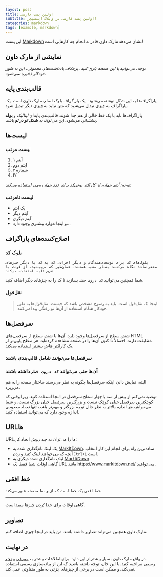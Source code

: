 ```yaml
---
layout: post
title: اولین پست فارسی
subtitle: اولین پست فارسی در وبلاگ اینسیچر!
categories: markdown
tags: [example, markdown]
---
```


این پست [Markdown][1] نشان می‌دهد مارک داون قادر به انجام چه کارهایی است!

## نمایشی از مارک داون

*توجه: می‌توانید با این صفحه بازی کنید. برخلاف یادداشت‌های معمولی، این به طور خودکار ذخیره نمی‌شود.*

## قالب‌بندی پایه

پاراگراف‌ها به این شکل نوشته می‌شوند. یک پاراگراف بلوک اصلی مارک داون است. یک پاراگراف به چیزی تبدیل می‌شود که متن نباید به چیزی دیگر تبدیل شود.

پاراگراف‌ها باید با یک خط خالی از هم جدا شوند. قالب‌بندی پایه‌ای *ایتالیک* و **بولد** پشتیبانی می‌شود. این *می‌تواند به **شکل تو در تو** باشد*.

## لیست‌ها

### لیست مرتب

1. آیتم ۱
2. آیتم دوم
3. شماره ۳
4. Ⅳ

*توجه: آیتم چهارم از کاراکتر یونی‌کد برای [عدد چهار رومی][2] استفاده می‌کند.*

### لیست نامرتب

* یک آیتم
* آیتم دیگر
* آیتم دیگری
* و اینجا موارد بیشتری وجود دارد...

## اصلاح‌کننده‌های پاراگراف

### بلوک کد

    بلوک‌های کد برای توسعه‌دهندگان و دیگر افرادی که به کد یا دیگر چیزهای متنی ساده نگاه می‌کنند بسیار مفید هستند. همان‌طور که می‌بینید، از فونت با عرض ثابت استفاده می‌کند.

شما همچنین می‌توانید `کد درون خطی` بسازید تا کد را به چیزهای دیگر اضافه کنید.

### نقل‌قول

> اینجا یک نقل‌قول است. باید به وضوح مشخص باشد که چیست. نقل‌قول‌ها به طور خودکار هنگام استفاده از آن‌ها تو رفتگی پیدا می‌کنند.

## سرفصل‌ها

شش سطح از سرفصل‌ها وجود دارد. آن‌ها با شش سطح از سرفصل‌های HTML مطابقت دارند. احتمالاً تا کنون آن‌ها را در صفحه مشاهده کرده‌اید. هر سطح پایین‌تر از یک کاراکتر هاش بیشتر استفاده می‌کند.

### سرفصل‌ها *می‌توانند* شامل **قالب‌بندی** باشند

### آن‌ها حتی می‌توانند `کد درون خطی` داشته باشند

البته، نمایش دادن اینکه سرفصل‌ها چگونه به نظر می‌رسند ساختار صفحه را به هم می‌ریزد.

توصیه نمی‌کنم از بیش از سه یا چهار سطح سرفصل در اینجا استفاده کنید، زیرا وقتی که کوچکترین سرفصل خیلی کوچک نیست و بزرگترین سرفصل خیلی بزرگ نیست، و شما می‌خواهید هر اندازه بالاتر به نظر قابل توجه بزرگتر و مهم‌تر باشد، تنها تعداد محدودی اندازه وجود دارد که می‌توانید استفاده کنید.

## URL‌ها

URL‌ها را می‌توان به چند روش ایجاد کرد:

* یک لینک نام‌گذاری شده به [MarkItDown][3]. ساده‌ترین راه برای انجام این کار انتخاب آنچه که می‌خواهید لینک کنید و زدن `Ctrl+L` است.
* لینک نام‌گذاری شده دیگری به [MarkItDown](https://www.markitdown.net/)
* گاهی اوقات شما فقط یک URL مانند <https://www.markitdown.net/> می‌خواهید.

## خط افقی

خط افقی یک خط است که از وسط صفحه عبور می‌کند.

---

گاهی اوقات برای جدا کردن چیزها مفید است.

## تصاویر

مارک داون همچنین می‌تواند تصاویر داشته باشد. من باید در اینجا چیزی اضافه کنم.

## در نهایت

در واقع مارک داون بسیار بیشتر از این دارد. برای اطلاعات بیشتر به [معرفی][4] و [نحو][5] رسمی مراجعه کنید. با این حال، توجه داشته باشید که این از پیاده‌سازی رسمی استفاده نمی‌کند، و ممکن است در برخی از چیزهای جزئی به طور متفاوتی عمل کند.

  [1]: https://daringfireball.net/projects/markdown/
  [2]: https://www.fileformat.info/info/unicode/char/2163/index.htm
  [3]: https://www.markitdown.net/
  [4]: https://daringfireball.net/projects/markdown/basics
  [5]: https://daringfireball.net/projects/markdown/syntax
